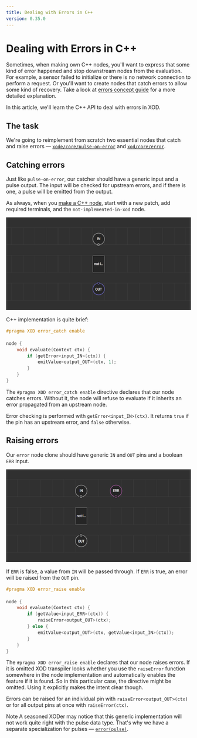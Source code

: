 ```yaml
---
title: Dealing with Errors in C++
version: 0.35.0
---
```


# Dealing with Errors in C++

Sometimes, when making own C++ nodes, you'll want to express that some kind of error happened and stop downstream nodes from the evaluation. For example, a sensor failed to initialize or there is no network connection to perform a request. Or you'll want to create nodes that catch errors to allow some kind of recovery. Take a look at [errors concept guide](../errors/) for a more detailed explanation.

In this article, we'll learn the C++ API to deal with errors in XOD.

## The task

We're going to reimplement from scratch two essential nodes that catch and raise errors — [`xode/core/pulse-on-error`](https://xod.io/libs/xod/core/pulse-on-error) and [`xod/core/error`](https://xod.io/libs/xod/core/error).

## Catching errors

Just like `pulse-on-error`, our catcher should have a generic input and a pulse output. The input will be checked for upstream errors, and if there is one, a pulse will be emitted from the output.

As always, when you [make a C\++ node](../nodes-for-xod-in-cpp), start with a new patch, add required terminals, and the `not-implemented-in-xod` node.

![Catcher patch outline](./catcher.patch.png)

C++ implementation is quite brief:

```cpp
#pragma XOD error_catch enable

node {
    void evaluate(Context ctx) {
        if (getError<input_IN>(ctx)) {
            emitValue<output_OUT>(ctx, 1);
        }
    }
}
```

The `#pragma XOD error_catch enable` directive declares that our node catches errors. Without it, the node will refuse to evaluate if it inherits an error propagated from an upstream node.

Error checking is performed with `getError<input_IN>(ctx)`. It returns `true` if the pin has an upstream error, and `false` otherwise.

## Raising errors

Our `error` node clone should have generic `IN` and `OUT` pins and a boolean `ERR` input.

![Raiser patch outline](./raiser.patch.png)

If `ERR` is false, a value from `IN` will be passed through. If `ERR` is true, an error will be raised from the `OUT` pin.

```cpp
#pragma XOD error_raise enable

node {
    void evaluate(Context ctx) {
        if (getValue<input_ERR>(ctx)) {
            raiseError<output_OUT>(ctx);
        } else {
            emitValue<output_OUT>(ctx, getValue<input_IN>(ctx));
        }
    }
}
```

The `#pragma XOD error_raise enable` declares that our node raises errors. If it is omitted XOD transpiler looks whether you use the `raiseError` function somewhere in the node implementation and automatically enables the feature if it is found. So in this particular case, the directive might be omitted. Using it explicitly makes the intent clear though.

Errors can be raised for an individual pin with `raiseError<output_OUT>(ctx)` or for all output pins at once with `raiseError(ctx)`.

<div class="ui segment note">
<span class="ui ribbon label">Note</span>
A seasoned XODer may notice that this generic implementation will not work quite right with the pulse data type. That's why we have a separate specialization for pulses — <a
href="https://xod.io/libs/xod/core/error(pulse)"><code>error(pulse)</code></a>. 
</div>
